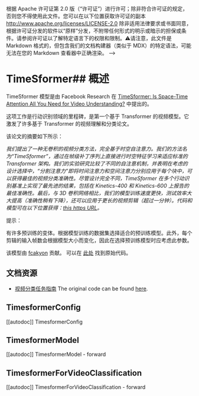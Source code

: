 <!--版权2022年The HuggingFace团队。保留所有权利。-->
根据 Apache 许可证第 2.0 版（“许可证”）进行许可；除非符合许可证的规定，否则您不得使用此文件。您可以在以下位置获取许可证的副本
http://www.apache.org/licenses/LICENSE-2.0
除非适用法律要求或书面同意，根据许可证分发的软件以“原样”分发，不附带任何形式的明示或暗示的担保或条件。请参阅许可证以了解特定语言下的权限和限制。⚠️请注意，此文件是 Markdown 格式的，但包含我们的文档构建器（类似于 MDX）的特定语法，可能无法在您的 Markdown 查看器中正确渲染。
-->

# TimeSformer## 概述

TimeSformer 模型是由 Facebook Research 在 [TimeSformer: Is Space-Time Attention All You Need for Video Understanding?](https://arxiv.org/abs/2102.05095) 中提出的。

这项工作是行动识别领域的里程碑，是第一个基于 Transformer 的视频模型。它激发了许多基于 Transformer 的视频理解和分类论文。

该论文的摘要如下所示：

*我们提出了一种无卷积的视频分类方法，完全基于时空自注意力。我们的方法名为“TimeSformer”，通过在帧级补丁序列上直接进行时空特征学习来适应标准的 Transformer 架构。我们的实验研究比较了不同的自注意机制，并表明在考虑的设计选择中，“分割注意力”即将时间注意力和空间注意力分别应用于每个块中，可以获得最佳的视频分类准确性。尽管设计完全不同，TimeSformer 在多个行动识别基准上实现了最先进的结果，包括在 Kinetics-400 和 Kinetics-600 上报告的最佳准确性。最后，与 3D 卷积网络相比，我们的模型训练速度更快，测试效率大大提高（准确性稍有下降），还可以应用于更长的视频剪辑（超过一分钟）。代码和模型可在以下位置获得：[this https URL](https://github.com/facebookresearch/TimeSformer)。*

提示：

有许多预训练的变体。根据模型训练的数据集选择适合的预训练模型。此外，每个剪辑的输入帧数会根据模型大小而变化，因此在选择预训练模型时应考虑此参数。

该模型由 [fcakyon](https://huggingface.co/fcakyon) 贡献。
可以在 [此处](https://github.com/facebookresearch/TimeSformer) 找到原始代码。

## 文档资源

- [视频分类任务指南](../tasks/video_classification) The original code can be found [here](https://github.com/facebookresearch/TimeSformer).

## TimesformerConfig

[[autodoc]] TimesformerConfig

## TimesformerModel

[[autodoc]] TimesformerModel
    - forward

## TimesformerForVideoClassification

[[autodoc]] TimesformerForVideoClassification
    - forward